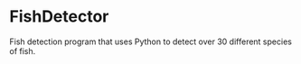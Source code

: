 # FishDetector
Fish detection program that uses Python to detect over 30 different species of fish.
